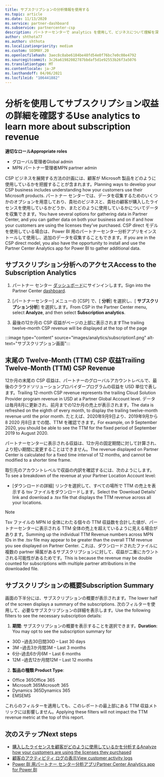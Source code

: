 ```yaml
---
title: サブスクリプションの分析情報を使用する
ms.topic: article
ms.date: 11/13/2020
ms.service: partner-dashboard
ms.subservice: partnercenter-csp
description: パートナーセンターで analytics を使用して、ビジネスについて理解を深め、顧客が購入したライセンスをどのように使用するかについて説明します。
author: shthota77
ms.author: shthota
ms.localizationpriority: medium
ms.custom: SEOMAY.20
ms.openlocfilehash: 3aec8c8abe6184be48fd54e0f76bc7e0c08e4792
ms.sourcegitcommit: 3c26a61982082787bbdaf5d1e92553b26f3a5076
ms.translationtype: MT
ms.contentlocale: ja-JP
ms.lasthandoff: 04/06/2021
ms.locfileid: "106441882"
---
```

# <a name="use-analytics-to-learn-more-about-subscription-revenue"></a><span data-ttu-id="99c53-103">分析を使用してサブスクリプション収益の詳細を確認する</span><span class="sxs-lookup"><span data-stu-id="99c53-103">Use analytics to learn more about subscription revenue</span></span>

<span data-ttu-id="99c53-104">**適切なロール**</span><span class="sxs-lookup"><span data-stu-id="99c53-104">**Appropriate roles**</span></span>

- <span data-ttu-id="99c53-105">グローバル管理者</span><span class="sxs-lookup"><span data-stu-id="99c53-105">Global admin</span></span>
- <span data-ttu-id="99c53-106">MPN パートナー管理者</span><span class="sxs-lookup"><span data-stu-id="99c53-106">MPN partner admin</span></span>

<span data-ttu-id="99c53-107">CSP ビジネスを展開する方法の計画には、顧客が Microsoft 製品をどのように使用しているかを把握することが含まれます。</span><span class="sxs-lookup"><span data-stu-id="99c53-107">Planning ways to develop your CSP business includes understanding how your customers use their Microsoft products.</span></span> <span data-ttu-id="99c53-108">パートナー センターでは、データを収集するためのいくつかのオプションを用意しており、貴社のビジネスと、貴社の顧客が購入したライセンスを使用しているかどうか、またどのように使用しているかについてデータを収集できます。</span><span class="sxs-lookup"><span data-stu-id="99c53-108">You have several options for gathering data in Partner Center, and you can gather data on both your business and on if and how your customers are using the licenses they've purchased.</span></span> <span data-ttu-id="99c53-109">CSP direct モデルを使用している場合は、Power BI 用のパートナーセンター分析アプリをインストールして使用し、追加のデータを収集することもできます。</span><span class="sxs-lookup"><span data-stu-id="99c53-109">If you are in the CSP direct model, you also have the opportunity to install and use the Partner Center Analytics app for Power BI to gather additional data.</span></span>

## <a name="access-to-the-subscription-analytics"></a><span data-ttu-id="99c53-110">サブスクリプション分析へのアクセス</span><span class="sxs-lookup"><span data-stu-id="99c53-110">Access to the Subscription Analytics</span></span>

1. <span data-ttu-id="99c53-111">パートナー センター [ダッシュボード](https://partner.microsoft.com/dashboard/home)にサインインします。</span><span class="sxs-lookup"><span data-stu-id="99c53-111">Sign into the Partner Center [dashboard](https://partner.microsoft.com/dashboard/home).</span></span>
1. <span data-ttu-id="99c53-112">[パートナーセンター] メニューの [CSP] で、[ **分析**] を選択し、[ **サブスクリプション分析**] を選択します。</span><span class="sxs-lookup"><span data-stu-id="99c53-112">From CSP in the Partner Center menu, select **Analyze**, and then select **Subscription analytics**.</span></span>

1. <span data-ttu-id="99c53-113">最後の12か月の CSP 収益がページの上部に表示されます</span><span class="sxs-lookup"><span data-stu-id="99c53-113">The trailing twelve-month CSP revenue will be displayed at the top of the page</span></span>

:::image type="content" source="images/analytics/subscription1.png" alt-text="サブスクリプション画面":::

## <a name="trailing-twelve-month-ttm-csp-revenue"></a><span data-ttu-id="99c53-115">末尾の Twelve-Month (TTM) CSP 収益</span><span class="sxs-lookup"><span data-stu-id="99c53-115">Trailing Twelve-Month (TTM) CSP Revenue</span></span>

<span data-ttu-id="99c53-116">12か月の末尾の CSP 収益は、パートナーのグローバルアカウントレベルで、最後のクラウドソリューションプロバイダープログラムの収益を USD 単位で表します。</span><span class="sxs-lookup"><span data-stu-id="99c53-116">Trailing 12-month CSP revenue represents the trailing Cloud Solution Provider program revenue in USD at a Partner Global Account level.</span></span> <span data-ttu-id="99c53-117">データは毎月8月に更新され、前月までの12か月の売上が表示されます。</span><span class="sxs-lookup"><span data-stu-id="99c53-117">The data is refreshed on the eighth of every month, to display the trailing twelve-month revenue until the prior month.</span></span> <span data-ttu-id="99c53-118">たとえば、2020年9月9日より、2019年9月から 8 2020 月8日までの間、TTM を確認できます。</span><span class="sxs-lookup"><span data-stu-id="99c53-118">For example, on 9 September 2020, you should be able to see the TTM for the fixed period of September 2019 to August 2020.</span></span>

<span data-ttu-id="99c53-119">パートナーセンターに表示される収益は、12か月の固定期間に対して計算され、より短い期間に変更することはできません。</span><span class="sxs-lookup"><span data-stu-id="99c53-119">The revenue displayed on Partner Center is calculated for a fixed time interval of 12 months, and cannot be modified to a shorter time frame.</span></span>

<span data-ttu-id="99c53-120">取引先のアカウントレベルで収益の内訳を確認するには、次のようにします。</span><span class="sxs-lookup"><span data-stu-id="99c53-120">To see a breakdown of the revenue at your Partner Location Account level:</span></span>

- <span data-ttu-id="99c53-121">[ダウンロードの詳細] リンクを選択して、すべての場所で TTM の売上を表示する tsv ファイルをダウンロードします。</span><span class="sxs-lookup"><span data-stu-id="99c53-121">Select the ‘Download Details’ link and download a .tsv file that displays the TTM revenue across all your locations.</span></span>

>[!NOTE] 
><span data-ttu-id="99c53-122">Tsv ファイルの MPN Id 全体にわたる個々の TTM 収益数を合計した値が、パートナーセンターに表示される TTM 全体の売上を超えているように見える場合があります。</span><span class="sxs-lookup"><span data-stu-id="99c53-122">Summing up the individual TTM Revenue numbers across MPN IDs in the .tsv file may appear to be greater than the overall TTM revenue you see displayed on Partner Center.</span></span> <span data-ttu-id="99c53-123">これは、ダウンロードされたファイルに複数の partner 帰属があるサブスクリプションに対して、収益が二重にカウントされる可能性があるためです。</span><span class="sxs-lookup"><span data-stu-id="99c53-123">This is because the revenue may be double counted for subscriptions with multiple partner attributions in the downloaded file.</span></span>

## <a name="subscription-summary"></a><span data-ttu-id="99c53-124">サブスクリプションの概要</span><span class="sxs-lookup"><span data-stu-id="99c53-124">Subscription Summary</span></span>

<span data-ttu-id="99c53-125">画面の下半分には、サブスクリプションの概要が表示されます。</span><span class="sxs-lookup"><span data-stu-id="99c53-125">The lower half of the screen displays a summary of the subscriptions.</span></span> <span data-ttu-id="99c53-126">次のフィルターを使用して、必要なサブスクリプションの詳細を表示します。</span><span class="sxs-lookup"><span data-stu-id="99c53-126">Use the following filters to see the necessary subscription details:</span></span>  

1. <span data-ttu-id="99c53-127">**期間**: サブスクリプションの概要を表示することを選択できます。</span><span class="sxs-lookup"><span data-stu-id="99c53-127">**Duration**: You may opt to see the subscription summary for</span></span> 

- <span data-ttu-id="99c53-128">30D –過去30日間</span><span class="sxs-lookup"><span data-stu-id="99c53-128">30D – Last 30 days</span></span>
- <span data-ttu-id="99c53-129">3M –過去3か月間</span><span class="sxs-lookup"><span data-stu-id="99c53-129">3M – Last 3 months</span></span>
- <span data-ttu-id="99c53-130">6分–過去6か月</span><span class="sxs-lookup"><span data-stu-id="99c53-130">6M – Last 6 months</span></span>
- <span data-ttu-id="99c53-131">12M –過去12か月間</span><span class="sxs-lookup"><span data-stu-id="99c53-131">12M – Last 12 months</span></span>

2. <span data-ttu-id="99c53-132">**製品の種類**:</span><span class="sxs-lookup"><span data-stu-id="99c53-132">**Product Type**:</span></span>
 
- <span data-ttu-id="99c53-133">Office 365</span><span class="sxs-lookup"><span data-stu-id="99c53-133">Office 365</span></span>
- <span data-ttu-id="99c53-134">Microsoft 365</span><span class="sxs-lookup"><span data-stu-id="99c53-134">Microsoft 365</span></span>
- <span data-ttu-id="99c53-135">Dynamics 365</span><span class="sxs-lookup"><span data-stu-id="99c53-135">Dynamics 365</span></span>
- <span data-ttu-id="99c53-136">EMS</span><span class="sxs-lookup"><span data-stu-id="99c53-136">EMS</span></span>

<span data-ttu-id="99c53-137">これらのフィルターを適用しても、このレポートの最上部にある TTM 収益メトリックには影響しません。</span><span class="sxs-lookup"><span data-stu-id="99c53-137">Applying these filters will not impact the TTM revenue metric at the top of this report.</span></span>


 
## <a name="next-steps"></a><span data-ttu-id="99c53-138">次のステップ</span><span class="sxs-lookup"><span data-stu-id="99c53-138">Next steps</span></span>

- [<span data-ttu-id="99c53-139">購入したライセンスを顧客がどのように使用しているかを分析する</span><span class="sxs-lookup"><span data-stu-id="99c53-139">Analyze how your customers are using the licenses they purchased</span></span>](increasing-adoption-and-satisfaction.md)  
- [<span data-ttu-id="99c53-140">顧客のアクティビティ ログの表示</span><span class="sxs-lookup"><span data-stu-id="99c53-140">View customer activity logs</span></span>](activity-logs.md)
- [<span data-ttu-id="99c53-141">Power BI 用パートナー センター分析アプリ</span><span class="sxs-lookup"><span data-stu-id="99c53-141">Partner Center Analytics app for Power BI</span></span>](power-bi-app-for-direct-partners.md)






